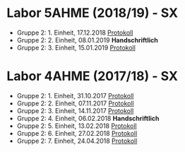 # Labor 5AHME (2018/19) - SX
* Gruppe 2: 1. Einheit, 17.12.2018 [Protokoll](https://github.com/HTLMechatronics/m14-la1-sx/blob/murlom14/murlom14-la1-2018_19/Protokoll_17-12-2018.md)
* Gruppe 2: 2. Einheit, 08.01.2019 **Handschriftlich** 
* Gruppe 2: 3. Einheit, 15.01.2019 [Protokoll](https://github.com/HTLMechatronics/m14-la1-sx/blob/murlom14/murlom14-la1-2018_19/Protokoll_08-01-2019.md)

# Labor 4AHME (2017/18) - SX

* Gruppe 2: 1. Einheit, 31.10.2017 [Protokoll](https://github.com/HTLMechatronics/m14-la1-sx/blob/murlom14/murlom14-la1-2017_18/Protokoll_31-10-2017.md)
* Gruppe 2: 2. Einheit, 07.11.2017 [Protokoll](https://github.com/HTLMechatronics/m14-la1-sx/blob/murlom14/murlom14-la1-2017_18/Protokoll_7-11-2017.md)
* Gruppe 2: 3. Einheit, 14.11.2017 [Protokoll](https://github.com/HTLMechatronics/m14-la1-sx/blob/murlom14/murlom14-la1-2017_18/Protokoll_14-11-2017.md)
* Gruppe 2: 4. Einheit, 06.02.2018 **Handschriftlich**
* Gruppe 2: 5. Einheit, 13.02.2018 [Protokoll](https://github.com/HTLMechatronics/m14-la1-sx/blob/murlom14/murlom14-la1-2017_18/Protokoll_13-02-2018.md)
* Gruppe 2: 6. Einheit, 27.02.2018 [Protokoll](https://github.com/HTLMechatronics/m14-la1-sx/blob/murlom14/murlom14-la1-2017_18/Protokoll_27-02-2018.md)
* Gruppe 2: 7. Einheit, 24.04.2018 [Protokoll](https://github.com/HTLMechatronics/m14-la1-sx/blob/murlom14/murlom14-la1-2017_18/Protokoll_24-04-2018.md)
